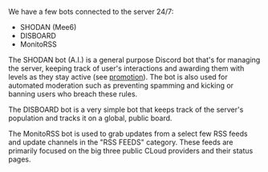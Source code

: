
We have a few bots connected to the server 24/7:

- SHODAN (Mee6)
- DISBOARD
- MonitoRSS

The SHODAN bot (A.I.) is a general purpose Discord bot that's for managing the server, keeping track of user's interactions and awarding them with levels as they stay active (see [promotion](/promotion.md)). The bot is also used for automated moderation such as preventing spamming and kicking or banning users who breach these rules.

The DISBOARD bot is a very simple bot that keeps track of the server's population and tracks it on a global, public board.

The MonitoRSS bot is used to grab updates from a select few RSS feeds and update channels in the "RSS FEEDS" category. These feeds are primarily focused on the big three public CLoud providers and their status pages.
